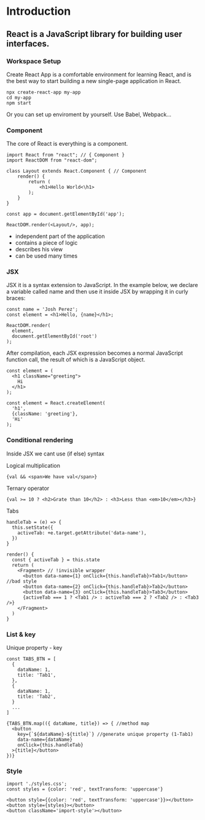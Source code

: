 # Introduction

## React is a JavaScript library for building user interfaces.

### Workspace Setup

Create React App is a comfortable environment for learning React, and is the best way to start building a new single-page application in React.

```
npx create-react-app my-app
cd my-app
npm start
```

Or you can set up enviroment by yourself.
Use Babel, Webpack...

### Component

The core of React is everything is a component.

```
import React from "react"; // { Component }
import ReactDOM from "react-dom";

class Layout extends React.Component { // Component
    render() {
        return (
            <h1>Hello World<\h1>
        );
    }
}

const app = document.getElementById('app');

ReactDOM.render(<Layout/>, app);
```

- independent part of the application
- contains a piece of logic
- describes his view
- can be used many times

### JSX

JSX it is a syntax extension to JavaScript.
In the example below, we declare a variable called name and then use it inside JSX by wrapping it in curly braces:

```
const name = 'Josh Perez';
const element = <h1>Hello, {name}</h1>;

ReactDOM.render(
  element,
  document.getElementById('root')
);
```
After compilation, each JSX expression becomes a normal JavaScript function call, the result of which is a JavaScript object.

```
const element = (
  <h1 className="greeting">
    Hi
  </h1>
);

const element = React.createElement(
  'h1',
  {className: 'greeting'},
  'Hi'
);
```

### Сonditional rendering

Inside JSX we cant use (if else) syntax

Logical multiplication

```
{val && <span>We have val</span>}
```

Ternary operator

```
{val >= 10 ? <h2>Grate than 10</h2> : <h3>Less than <em>10</em></h3>}
```

Tabs 

```
handleTab = (e) => {
  this.setState({
    activeTab: +e.target.getAttribute('data-name'),
  })
}

render() {
  const { activeTab } = this.state
  return (
    <Fragment> // !invisible wrapper
      <button data-name={1} onClick={this.handleTab}>Tab1</button> //bad style
      <button data-name={2} onClick={this.handleTab}>Tab2</button>
      <button data-name={3} onClick={this.handleTab}>Tab3</button>
      {activeTab === 1 ? <Tab1 /> : activeTab === 2 ? <Tab2 /> : <Tab3 />}
    </Fragment>
  )
}
```

### List & key

Unique property - key

```
const TABS_BTN = [
  {
    dataName: 1, 
    title: 'Tab1',
  },
  {
    dataName: 1, 
    title: 'Tab2',
  }
  ...
]

{TABS_BTN.map(({ dataName, title}) => { //method map
  <button 
    key={`${dataName}-${title}`} //generate unique property (1-Tab1)
    data-name={dataName}
    onClick={this.handleTab}
  >{title}</button>
})}
```
### Style

```
import './styles.css';
const styles = {color: 'red', textTransform: 'uppercase'}

<button style={{color: 'red', textTransform: 'uppercase'}}></button>
<button style={styles}></button>
<button className='import-style'></button>
```